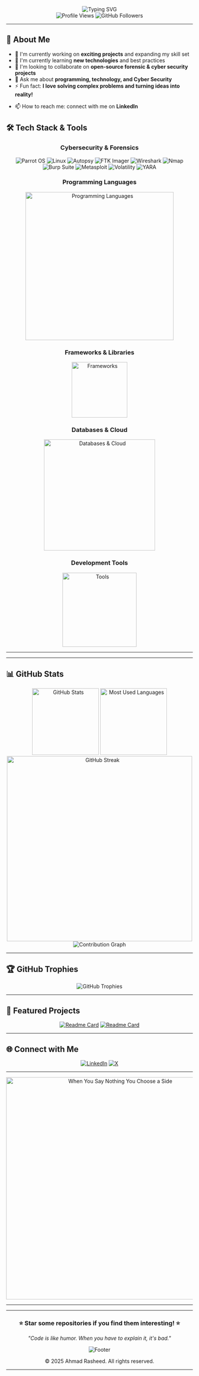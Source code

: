 <div align="center">
<img src="https://readme-typing-svg.herokuapp.com?font=Fira+Code&size=28&duration=3000&pause=1000&color=F75C7E&center=true&vCenter=true&width=800&lines=Hi+there!+I'm+Ahmad+Rasheed+👋;Digital+Forensics+%26+Cyber+Security+Student;Welcome+to+my+GitHub+Profile!" alt="Typing SVG" />
</div>

<div align="center">
  <img src="https://komarev.com/ghpvc/?username=Ahmad-Rasheed-01&color=blueviolet&style=flat-square&label=Profile+Views" alt="Profile Views">
  <img src="https://img.shields.io/github/followers/Ahmad-Rasheed-01?style=social" alt="GitHub Followers">
</div>

---

## 🚀 About Me

- 🔭 I'm currently working on **exciting projects** and expanding my skill set
- 🌱 I'm currently learning **new technologies** and best practices
- 👯 I'm looking to collaborate on **open-source forensic & cyber security projects**
- 💬 Ask me about **programming, technology, and Cyber Security**
- ⚡ Fun fact: **I love solving complex problems and turning ideas into reality!**
<!-- - 📫 How to reach me: **[Your Email]** or -->
- 📫 How to reach me: connect with me on **LinkedIn**


## 🛠️ Tech Stack & Tools

<div align="center">

### Cybersecurity & Forensics
![Parrot OS](https://img.shields.io/badge/Parrot%20OS-Security%20OS-00D4AA?style=flat-square&logo=parrotsecurity&logoColor=white)
![Linux](https://img.shields.io/badge/Linux-Operating%20System-FCC624?style=flat-square&logo=linux&logoColor=black)
![Autopsy](https://img.shields.io/badge/Autopsy-Digital%20Forensics-purple?style=flat-square&logo=autopsy&logoColor=white)
![FTK Imager](https://img.shields.io/badge/FTK%20Imager-Forensic%20Imaging-blue?style=flat-square&logo=accessdata&logoColor=white)
![Wireshark](https://img.shields.io/badge/Wireshark-Network%20Analysis-1679A7?style=flat-square&logo=wireshark&logoColor=white)
![Nmap](https://img.shields.io/badge/Nmap-Network%20Scanner-4682B4?style=flat-square&logo=nmap&logoColor=white)
![Burp Suite](https://img.shields.io/badge/Burp%20Suite-Web%20Security-FF6633?style=flat-square&logo=burpsuite&logoColor=white)
![Metasploit](https://img.shields.io/badge/Metasploit-Penetration%20Testing-2596CD?style=flat-square&logo=metasploit&logoColor=white)
![Volatility](https://img.shields.io/badge/Volatility-Memory%20Analysis-8B0000?style=flat-square&logo=volatility&logoColor=white)
![YARA](https://img.shields.io/badge/YARA-Malware%20Detection-FF4500?style=flat-square&logo=yara&logoColor=white)

### Programming Languages
<img src="https://skillicons.dev/icons?i=python,javascript,powershell,bash,cpp,c,html,css&perline=8" alt="Programming Languages" width="400" />

### Frameworks & Libraries
<img src="https://skillicons.dev/icons?i=electron,flask,bootstrap&perline=3" alt="Frameworks" width="150" />
<!-- <img src="https://skillicons.dev/icons?i=electron,react,nodejs,express,django,flask,bootstrap" alt="Frameworks" /> -->

### Databases & Cloud
<img src="https://skillicons.dev/icons?i=mysql,postgresql,mongodb,sqlite,docker,firebase&perline=6" alt="Databases & Cloud" width="300" />

### Development Tools
<img src="https://skillicons.dev/icons?i=git,github,vscode,linux&perline=4" alt="Tools" width="200" />


</div>

---

---

## 📊 GitHub Stats

<div align="center">
  <img src="https://github-readme-stats.vercel.app/api?username=Ahmad-Rasheed-01&show_icons=true&theme=radical&hide_border=true&count_private=true" alt="GitHub Stats" height="180">
  <img src="https://github-readme-stats.vercel.app/api/top-langs/?username=Ahmad-Rasheed-01&layout=compact&theme=radical&hide_border=true&langs_count=10&include_all_commits=true&count_private=true&card_width=320" alt="Most Used Languages" height="180">
</div>


<div align="center">
  <img src="https://streak-stats.demolab.com/?user=Ahmad-Rasheed-01&theme=radical&hide_border=true" alt="GitHub Streak" width="500">
</div>

<div align="center">
  <img src="https://github-readme-activity-graph.vercel.app/graph?username=Ahmad-Rasheed-01&theme=redical&hide_border=true&custom_title=Ahmad's%20Contribution%20Graph" alt="Contribution Graph">
</div>

---

## 🏆 GitHub Trophies

<div align="center">
  <img src="https://github-profile-trophy.vercel.app/?username=Ahmad-Rasheed-01&theme=radical&no-frame=true&no-bg=false&margin-w=4" alt="GitHub Trophies">
</div>

---

## 🚀 Featured Projects

<div align="center">

[![Readme Card](https://github-readme-stats.vercel.app/api/pin/?username=Ahmad-Rasheed-01&repo=Linux-Investigation-Triage-Environment-LITE&theme=radical&hide_border=true)](https://github.com/Ahmad-Rasheed-01/Linux-Investigation-Triage-Environment-LITE)
[![Readme Card](https://github-readme-stats.vercel.app/api/pin/?username=Ahmad-Rasheed-01&repo=VISION-X&theme=radical&hide_border=true)](https://github.com/Ahmad-Rasheed-01/VISION-X)

</div>

---

## 🌐 Connect with Me

<div align="center">

[![LinkedIn](https://img.shields.io/badge/LinkedIn-0077B5?style=for-the-badge&logo=linkedin&logoColor=white)](https://www.linkedin.com/in/ahmad-r-30a7b0275/)
[![X](https://img.shields.io/badge/X-000000?style=for-the-badge&logo=x-twitter&logoColor=white)](https://x.com/Chiefx0)



</div>

---

<!-- ## 💡 Inspirational Quote -->

<div align="center">
  <img src="assets/images/When_you_say_nothing.png" alt="When You Say Nothing You Choose a Side" width="600">
</div>

---

---

<div align="center">
  <h3>⭐ Star some repositories if you find them interesting! ⭐</h3>
  <p><em>"Code is like humor. When you have to explain it, it's bad."</em></p>
  
  <img src="https://capsule-render.vercel.app/api?type=waving&color=gradient&height=100&section=footer" alt="Footer">
</div>


<p align="center">&copy; 2025 Ahmad Rasheed. All rights reserved.</p>

<!--
-## Hi there 👋

**Ahmad-Rasheed-01/Ahmad-Rasheed-01** is a ✨ _special_ ✨ repository because its `README.md` (this file) appears on your GitHub profile.

Here are some ideas to get you started:

- 🔭 I’m currently working on ...
- 🌱 I’m currently learning ...
- 👯 I’m looking to collaborate on ...
- 🤔 I’m looking for help with ...
- 💬 Ask me about ...
- 📫 How to reach me: ...
- 😄 Pronouns: ...
- ⚡ Fun fact: ...
-->



<!-- ## 🏅 Certifications & Learning

<div align="center">

![CompTIA](https://img.shields.io/badge/CompTIA-Security%2B-red?style=for-the-badge&logo=comptia)
![Cybersecurity](https://img.shields.io/badge/Cybersecurity-Student-blue?style=for-the-badge&logo=security)

</div> -->




<!--
<div align="center">
  <img src="https://github-readme-stats.vercel.app/api/top-langs/?username=Ahmad-Rasheed-01&layout=donut&theme=radical&hide_border=true&langs_count=8&include_all_commits=true&count_private=true" alt="Language Distribution" height="200">
</div>
-->




<!-- > 💡 **Note**: Replace `your-project-1` and `your-project-2` with your actual repository names to showcase your best work! -->

---
<!-- 
## 📈 Coding Activity

<div align="center">
  <img src="https://github-readme-activity-graph.vercel.app/graph?username=Ahmad-Rasheed-01&theme=radical&hide_border=true&custom_title=Weekly%20Coding%20Activity" alt="Weekly Activity Graph" width="800">
</div> -->

<!-- ## 📈 Coding Activity -->
<!-- 
<div align="center">
  <img src="https://github-readme-activity-graph.vercel.app/graph?username=Ahmad-Rasheed-01&theme=radical&hide_border=true&custom_title=Weekly%20Coding%20Activity" alt="Weekly Activity Graph" width="800">
</div> -->




<!-- 
## 🐍 Contribution Snake

<div align="center">
  <img src="https://raw.githubusercontent.com/Ahmad-Rasheed-01/Ahmad-Rasheed-01/output/github-contribution-grid-snake-dark.svg" alt="Snake animation">
</div> -->


<!-- [![X](https://img.shields.io/badge/X-000000?style=for-the-badge&logo=x&logoColor=white)](https://x.com/Chiefx0) -->
<!-- [![Instagram](https://img.shields.io/badge/Instagram-E4405F?style=for-the-badge&logo=instagram&logoColor=white)](https://instagram.com/your-instagram) -->
<!-- [![Portfolio](https://img.shields.io/badge/Portfolio-FF5722?style=for-the-badge&logo=todoist&logoColor=white)](https://your-portfolio.com) -->
<!-- [![Email](https://img.shields.io/badge/Email-D14836?style=for-the-badge&logo=gmail&logoColor=white)](mailto:your-email@example.com) -->